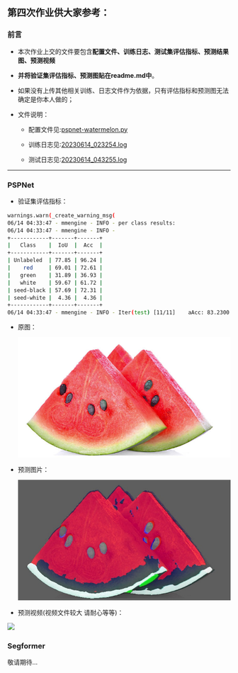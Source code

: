## 第四次作业供大家参考：

### 前言
- 本次作业上交的文件要包含**配置文件、训练日志、测试集评估指标、预测结果图、预测视频**

- **并将验证集评估指标、预测图贴在readme.md中**。

- 如果没有上传其他相关训练、日志文件作为依据，只有评估指标和预测图无法确定是你本人做的；

- 文件说明：

  - 配置文件见:[pspnet-watermelon.py](mmsegmentation/Watermelon87_Semantic_Seg_Mask/pspnet-watermelon.py)

  - 训练日志见:[20230614_023254.log](mmsegmentation/work_dirs/pspnet-watermelon/20230614_023254/20230614_023254.log)

  - 测试日志见:[20230614_043255.log](mmsegmentation/work_dirs/pspnet-watermelon/20230614_043255/20230614_043255.log)  
  
---

### PSPNet

- 验证集评估指标：
```bash
warnings.warn(_create_warning_msg(
06/14 04:33:47 - mmengine - INFO - per class results:
06/14 04:33:47 - mmengine - INFO - 
+------------+-------+-------+
|   Class    |  IoU  |  Acc  |
+------------+-------+-------+
| Unlabeled  | 77.85 | 96.24 |
|    red     | 69.01 | 72.61 |
|   green    | 31.89 | 36.93 |
|   white    | 59.67 | 61.72 |
| seed-black | 57.69 | 72.31 |
| seed-white |  4.36 |  4.36 |
+------------+-------+-------+
06/14 04:33:47 - mmengine - INFO - Iter(test) [11/11]    aAcc: 83.2300  mIoU: 50.0800  mAcc: 57.3600  data_time: 0.1370  time: 4.0217

```
- 原图：

  ![img](mmsegmentation/Watermelon87_Semantic_Seg_Mask/input_test_dir/1.jpg)
  
- 预测图片：

  ![img](mmsegmentation/outputs/outputs.jpg)

- 预测视频(视频文件较大 请耐心等等)：

![](https://github.com/CrabBoss-lab/assets/blob/master/videos/outputs.gif)

### Segformer
敬请期待...



  